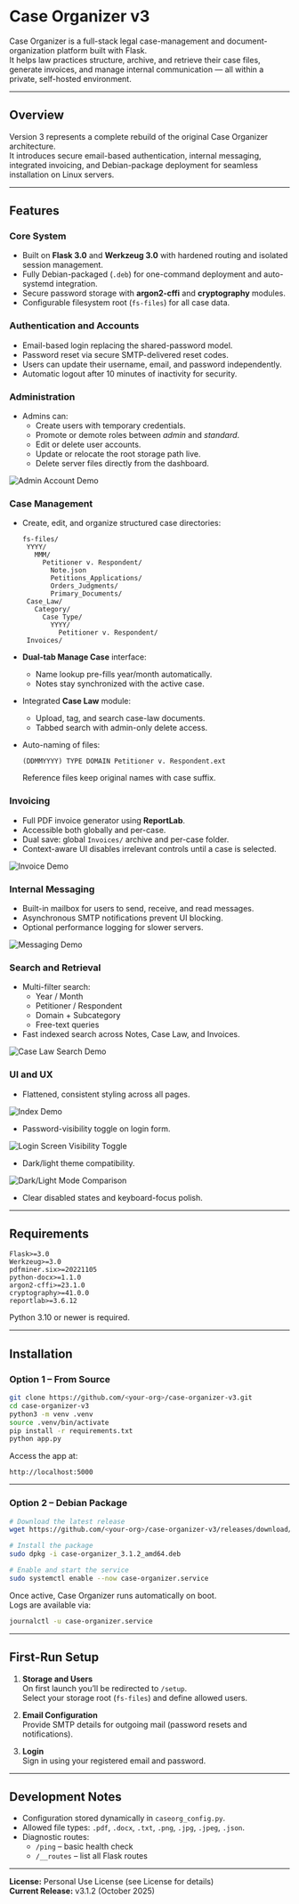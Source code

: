 # Case Organizer v3

Case Organizer is a full-stack legal case-management and document-organization platform built with Flask.  
It helps law practices structure, archive, and retrieve their case files, generate invoices, and manage internal communication — all within a private, self-hosted environment.

---

## Overview

Version 3 represents a complete rebuild of the original Case Organizer architecture.  
It introduces secure email-based authentication, internal messaging, integrated invoicing, and Debian-package deployment for seamless installation on Linux servers.

---

## Features

### Core System
- Built on **Flask 3.0** and **Werkzeug 3.0** with hardened routing and isolated session management.
- Fully Debian-packaged (`.deb`) for one-command deployment and auto-systemd integration.
- Secure password storage with **argon2-cffi** and **cryptography** modules.
- Configurable filesystem root (`fs-files`) for all case data.

### Authentication and Accounts
- Email-based login replacing the shared-password model.  
- Password reset via secure SMTP-delivered reset codes.  
- Users can update their username, email, and password independently.  
- Automatic logout after 10 minutes of inactivity for security.

### Administration
- Admins can:
  - Create users with temporary credentials.  
  - Promote or demote roles between *admin* and *standard*.  
  - Edit or delete user accounts.  
  - Update or relocate the root storage path live.  
  - Delete server files directly from the dashboard.

![Admin Account Demo](https://raw.githubusercontent.com/LORDINFINITY12/Case-Organizer_V3/main/static/img/Admin-Account-Demo.png)

### Case Management
- Create, edit, and organize structured case directories:

   ```none
  fs-files/
    YYYY/
      MMM/
        Petitioner v. Respondent/
          Note.json
          Petitions_Applications/
          Orders_Judgments/
          Primary_Documents/
    Case_Law/
      Category/
        Case Type/
          YYYY/
            Petitioner v. Respondent/
    Invoices/
  ```
- **Dual-tab Manage Case** interface:
  - Name lookup pre-fills year/month automatically.
  - Notes stay synchronized with the active case.
- Integrated **Case Law** module:
  - Upload, tag, and search case-law documents.
  - Tabbed search with admin-only delete access.
- Auto-naming of files:
  ```none
  (DDMMYYYY) TYPE DOMAIN Petitioner v. Respondent.ext
  ```
  Reference files keep original names with case suffix.

### Invoicing
- Full PDF invoice generator using **ReportLab**.  
- Accessible both globally and per-case.  
- Dual save: global `Invoices/` archive and per-case folder.  
- Context-aware UI disables irrelevant controls until a case is selected.

![Invoice Demo](https://raw.githubusercontent.com/LORDINFINITY12/Case-Organizer_V3/main/static/img/Invoice-Demo.png)

### Internal Messaging
- Built-in mailbox for users to send, receive, and read messages.  
- Asynchronous SMTP notifications prevent UI blocking.  
- Optional performance logging for slower servers.

![Messaging Demo](https://raw.githubusercontent.com/LORDINFINITY12/Case-Organizer_V3/main/static/img/Messagin-Demo.png)

### Search and Retrieval
- Multi-filter search:
  - Year / Month  
  - Petitioner / Respondent  
  - Domain + Subcategory  
  - Free-text queries  
- Fast indexed search across Notes, Case Law, and Invoices.

![Case Law Search Demo](https://raw.githubusercontent.com/LORDINFINITY12/Case-Organizer_V3/main/static/img/Case-Law-Search-Demo.png)

### UI and UX
- Flattened, consistent styling across all pages.

![Index Demo](https://raw.githubusercontent.com/LORDINFINITY12/Case-Organizer_V3/main/static/img/Index-Demo.png)

- Password-visibility toggle on login form.

![Login Screen Visibility Toggle](https://raw.githubusercontent.com/LORDINFINITY12/Case-Organizer_V3/main/static/img/Login-Screen-Visibility-Toggle.png)
  
- Dark/light theme compatibility.
  
![Dark/Light Mode Comparison](https://raw.githubusercontent.com/LORDINFINITY12/Case-Organizer_V3/main/static/img/Dark-Light-Comparison.png)

- Clear disabled states and keyboard-focus polish.

---

## Requirements

```text
Flask>=3.0
Werkzeug>=3.0
pdfminer.six>=20221105
python-docx>=1.1.0
argon2-cffi>=23.1.0
cryptography>=41.0.0
reportlab>=3.6.12
```

Python 3.10 or newer is required.

---

## Installation

### Option 1 – From Source

```bash
git clone https://github.com/<your-org>/case-organizer-v3.git
cd case-organizer-v3
python3 -m venv .venv
source .venv/bin/activate
pip install -r requirements.txt
python app.py
```

Access the app at:

```none
http://localhost:5000
```

---

### Option 2 – Debian Package

```bash
# Download the latest release
wget https://github.com/<your-org>/case-organizer-v3/releases/download/v3.1.2/case-organizer_3.1.2_amd64.deb

# Install the package
sudo dpkg -i case-organizer_3.1.2_amd64.deb

# Enable and start the service
sudo systemctl enable --now case-organizer.service
```

Once active, Case Organizer runs automatically on boot.  
Logs are available via:

```bash
journalctl -u case-organizer.service
```

---

## First-Run Setup

1. **Storage and Users**  
   On first launch you’ll be redirected to `/setup`.  
   Select your storage root (`fs-files`) and define allowed users.

2. **Email Configuration**  
   Provide SMTP details for outgoing mail (password resets and notifications).

3. **Login**  
   Sign in using your registered email and password.

---

## Development Notes

- Configuration stored dynamically in `caseorg_config.py`.  
- Allowed file types: `.pdf`, `.docx`, `.txt`, `.png`, `.jpg`, `.jpeg`, `.json`.  
- Diagnostic routes:  
  - `/ping` – basic health check  
  - `/__routes` – list all Flask routes

---

**License:** Personal Use License (see License for details)  
**Current Release:** v3.1.2 (October 2025)
